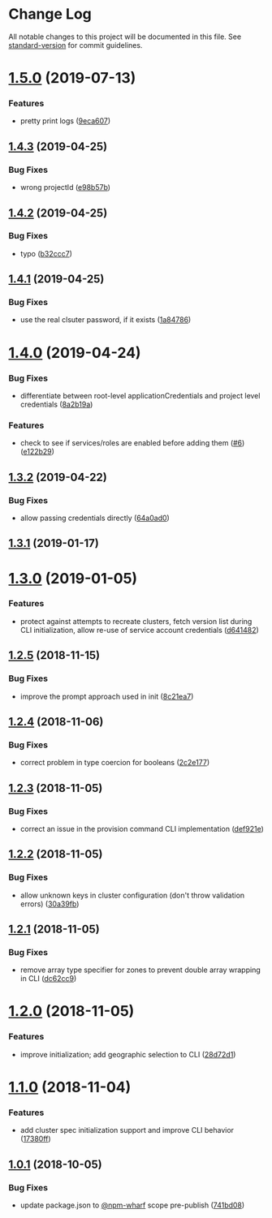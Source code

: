 # Change Log

All notable changes to this project will be documented in this file. See [standard-version](https://github.com/conventional-changelog/standard-version) for commit guidelines.

<a name="1.5.0"></a>
# [1.5.0](https://github.com/npm-wharf/kubeform/compare/v1.4.3...v1.5.0) (2019-07-13)


### Features

* pretty print logs ([9eca607](https://github.com/npm-wharf/kubeform/commit/9eca607))



<a name="1.4.3"></a>
## [1.4.3](https://github.com/npm-wharf/kubeform/compare/v1.4.2...v1.4.3) (2019-04-25)


### Bug Fixes

* wrong projectId ([e98b57b](https://github.com/npm-wharf/kubeform/commit/e98b57b))



<a name="1.4.2"></a>
## [1.4.2](https://github.com/npm-wharf/kubeform/compare/v1.4.1...v1.4.2) (2019-04-25)


### Bug Fixes

* typo ([b32ccc7](https://github.com/npm-wharf/kubeform/commit/b32ccc7))



<a name="1.4.1"></a>
## [1.4.1](https://github.com/npm-wharf/kubeform/compare/v1.4.0...v1.4.1) (2019-04-25)


### Bug Fixes

* use the real clsuter password, if it exists ([1a84786](https://github.com/npm-wharf/kubeform/commit/1a84786))



<a name="1.4.0"></a>
# [1.4.0](https://github.com/npm-wharf/kubeform/compare/v1.3.2...v1.4.0) (2019-04-24)


### Bug Fixes

* differentiate between root-level applicationCredentials and project level credentials ([8a2b19a](https://github.com/npm-wharf/kubeform/commit/8a2b19a))


### Features

* check to see if services/roles are enabled before adding them ([#6](https://github.com/npm-wharf/kubeform/issues/6)) ([e122b29](https://github.com/npm-wharf/kubeform/commit/e122b29))



<a name="1.3.2"></a>
## [1.3.2](https://github.com/npm-wharf/kubeform/compare/v1.3.1...v1.3.2) (2019-04-22)


### Bug Fixes

* allow passing credentials directly ([64a0ad0](https://github.com/npm-wharf/kubeform/commit/64a0ad0))



<a name="1.3.1"></a>
## [1.3.1](https://github.com/npm-wharf/kubeform/compare/v1.3.0...v1.3.1) (2019-01-17)



<a name="1.3.0"></a>
# [1.3.0](https://github.com/npm-wharf/kubeform/compare/v1.2.5...v1.3.0) (2019-01-05)


### Features

* protect against attempts to recreate clusters, fetch version list during CLI initialization, allow re-use of service account credentials ([d641482](https://github.com/npm-wharf/kubeform/commit/d641482))



<a name="1.2.5"></a>
## [1.2.5](https://github.com/npm-wharf/kubeform/compare/v1.2.4...v1.2.5) (2018-11-15)


### Bug Fixes

* improve the prompt approach used in init ([8c21ea7](https://github.com/npm-wharf/kubeform/commit/8c21ea7))



<a name="1.2.4"></a>
## [1.2.4](https://github.com/npm-wharf/kubeform/compare/v1.2.3...v1.2.4) (2018-11-06)


### Bug Fixes

* correct problem in type coercion for booleans ([2c2e177](https://github.com/npm-wharf/kubeform/commit/2c2e177))



<a name="1.2.3"></a>
## [1.2.3](https://github.com/npm-wharf/kubeform/compare/v1.2.2...v1.2.3) (2018-11-05)


### Bug Fixes

* correct an issue in the provision command CLI implementation ([def921e](https://github.com/npm-wharf/kubeform/commit/def921e))



<a name="1.2.2"></a>
## [1.2.2](https://github.com/npm-wharf/kubeform/compare/v1.2.1...v1.2.2) (2018-11-05)


### Bug Fixes

* allow unknown keys in cluster configuration (don't throw validation errors) ([30a39fb](https://github.com/npm-wharf/kubeform/commit/30a39fb))



<a name="1.2.1"></a>
## [1.2.1](https://github.com/npm-wharf/kubeform/compare/v1.2.0...v1.2.1) (2018-11-05)


### Bug Fixes

* remove array type specifier for zones to prevent double array wrapping in CLI ([dc62cc9](https://github.com/npm-wharf/kubeform/commit/dc62cc9))



<a name="1.2.0"></a>
# [1.2.0](https://github.com/npm-wharf/kubeform/compare/v1.1.0...v1.2.0) (2018-11-05)


### Features

* improve initialization; add geographic selection to CLI ([28d72d1](https://github.com/npm-wharf/kubeform/commit/28d72d1))



<a name="1.1.0"></a>
# [1.1.0](https://github.com/npm-wharf/kubeform/compare/v1.0.1...v1.1.0) (2018-11-04)


### Features

* add cluster spec initialization support and improve CLI behavior ([17380ff](https://github.com/npm-wharf/kubeform/commit/17380ff))



<a name="1.0.1"></a>
## [1.0.1](https://github.com/npm-wharf/kubeform/compare/v1.0.0...v1.0.1) (2018-10-05)


### Bug Fixes

* update package.json to [@npm-wharf](https://github.com/npm-wharf) scope pre-publish ([741bd08](https://github.com/npm-wharf/kubeform/commit/741bd08))
